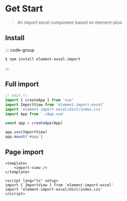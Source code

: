 # Get Start

> An import excel component based on element-plus

##  Install

::: code-group

```sh [npm]
$ npm install element-excel-import
```
:::

## Full import

```typescript
// main.ts
import { createApp } from 'vue'
import ImportView from 'element-import-excel'
import 'element-import-excel/dist/index.css'
import App from './App.vue'

const app = createApp(App)

app.use(ImportView)
app.mount('#app')

```

## Page import

```vue
<template>
    <import-view />
</template>

<script lang="ts" setup>
import { ImportView } from 'element-import-excel'
import 'element-import-excel/dist/index.css'
</script>
```